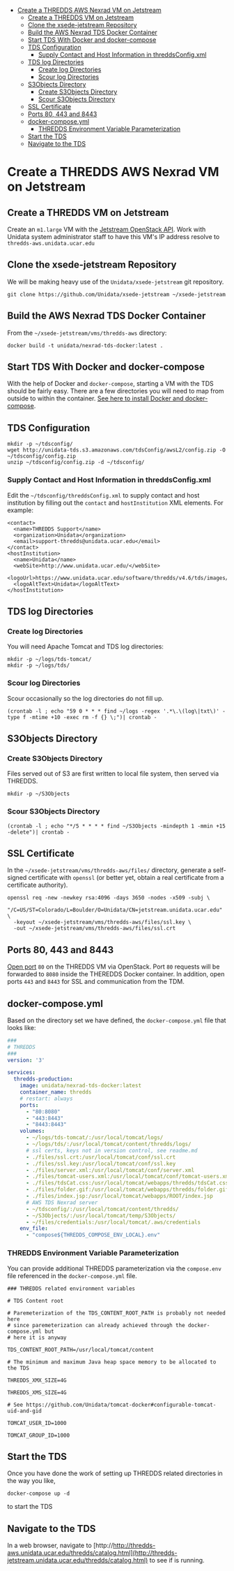 - [Create a THREDDS AWS Nexrad VM on Jetstream](#h:4D049C67)
  - [Create a THREDDS VM on Jetstream](#h:06E230D1)
  - [Clone the xsede-jetstream Repository](#h:966B0207)
  - [Build the AWS Nexrad TDS Docker Container](#h:154BBC9F)
  - [Start TDS With Docker and docker-compose](#h:74EEEE2C)
  - [TDS Configuration](#h:717697EB)
    - [Supply Contact and Host Information in threddsConfig.xml](#h:615B0684)
  - [TDS log Directories](#h:F52D01A2)
    - [Create log Directories](#h:99E9AD76)
    - [Scour log Directories](#h:AC0813AF)
  - [S3Objects Directory](#h:F6EBEBDF)
    - [Create S3Objects Directory](#h:763C22DA)
    - [Scour S3Objects Directory](#h:483C35F9)
  - [SSL Certificate](#h:0B00E7AE)
  - [Ports 80, 443 and 8443](#h:1541998B)
  - [docker-compose.yml](#h:B1EEBC0A)
    - [THREDDS Environment Variable Parameterization](#h:F0A8F4C2)
  - [Start the TDS](#h:DF4BC998)
  - [Navigate to the TDS](#h:628E2897)



<a id="h:4D049C67"></a>

# Create a THREDDS AWS Nexrad VM on Jetstream


<a id="h:06E230D1"></a>

## Create a THREDDS VM on Jetstream

Create an `m1.large` VM with the [Jetstream OpenStack API](../../openstack/readme.md). Work with Unidata system administrator staff to have this VM's IP address resolve to `thredds-aws.unidata.ucar.edu`


<a id="h:966B0207"></a>

## Clone the xsede-jetstream Repository

We will be making heavy use of the `Unidata/xsede-jetstream` git repository.

```shell
git clone https://github.com/Unidata/xsede-jetstream ~/xsede-jetstream
```


<a id="h:154BBC9F"></a>

## Build the AWS Nexrad TDS Docker Container

From the `~/xsede-jetstream/vms/thredds-aws` directory:

```shell
docker build -t unidata/nexrad-tds-docker:latest .
```


<a id="h:74EEEE2C"></a>

## Start TDS With Docker and docker-compose

With the help of Docker and `docker-compose`, starting a VM with the TDS should be fairly easy. There are a few directories you will need to map from outside to within the container. [See here to install Docker and docker-compose](../../vm-init-readme.md).


<a id="h:717697EB"></a>

## TDS Configuration

```shell
mkdir -p ~/tdsconfig/
wget http://unidata-tds.s3.amazonaws.com/tdsConfig/awsL2/config.zip -O ~/tdsconfig/config.zip
unzip ~/tdsconfig/config.zip -d ~/tdsconfig/
```


<a id="h:615B0684"></a>

### Supply Contact and Host Information in threddsConfig.xml

Edit the `~/tdsconfig/threddsConfig.xml` to supply contact and host institution by filling out the `contact` and `hostInstitution` XML elements. For example:

    <contact>
      <name>THREDDS Support</name>
      <organization>Unidata</organization>
      <email>support-thredds@unidata.ucar.edu</email>
    </contact>
    <hostInstitution>
      <name>Unidata</name>
      <webSite>http://www.unidata.ucar.edu/</webSite>
      <logoUrl>https://www.unidata.ucar.edu/software/thredds/v4.6/tds/images/unidataLogo.png</logoUrl>
      <logoAltText>Unidata</logoAltText>
    </hostInstitution>


<a id="h:F52D01A2"></a>

## TDS log Directories


<a id="h:99E9AD76"></a>

### Create log Directories

You will need Apache Tomcat and TDS log directories:

```shell
mkdir -p ~/logs/tds-tomcat/
mkdir -p ~/logs/tds/
```


<a id="h:AC0813AF"></a>

### Scour log Directories

Scour occasionally so the log directories do not fill up.

```shell
(crontab -l ; echo "59 0 * * * find ~/logs -regex '.*\.\(log\|txt\)' -type f -mtime +10 -exec rm -f {} \;")| crontab -
```


<a id="h:F6EBEBDF"></a>

## S3Objects Directory


<a id="h:763C22DA"></a>

### Create S3Objects Directory

Files served out of S3 are first written to local file system, then served via THREDDS.

```shell
mkdir -p ~/S3Objects
```


<a id="h:483C35F9"></a>

### Scour S3Objects Directory

```shell
(crontab -l ; echo "*/5 * * * * find ~/S3Objects -mindepth 1 -mmin +15 -delete")| crontab -
```


<a id="h:0B00E7AE"></a>

## SSL Certificate

In the `~/xsede-jetstream/vms/thredds-aws/files/` directory, generate a self-signed certificate with `openssl` (or better yet, obtain a real certificate from a certificate authority).

```shell
openssl req -new -newkey rsa:4096 -days 3650 -nodes -x509 -subj \
  "/C=US/ST=Colorado/L=Boulder/O=Unidata/CN=jetstream.unidata.ucar.edu" \
  -keyout ~/xsede-jetstream/vms/thredds-aws/files/ssl.key \
  -out ~/xsede-jetstream/vms/thredds-aws/files/ssl.crt
```


<a id="h:1541998B"></a>

## Ports 80, 443 and 8443

[Open port](../../openstack/readme.md) `80` on the THREDDS VM via OpenStack. Port `80` requests will be forwarded to `8080` inside the THEREDDS Docker container. In addition, open ports `443` and `8443` for SSL and communication from the TDM.


<a id="h:B1EEBC0A"></a>

## docker-compose.yml

Based on the directory set we have defined, the `docker-compose.yml` file that looks like:

```yaml
###
# THREDDS
###
version: '3'

services:
  thredds-production:
    image: unidata/nexrad-tds-docker:latest
    container_name: thredds
    # restart: always
    ports:
      - "80:8080"
      - "443:8443"
      - "8443:8443"
    volumes:
      - ~/logs/tds-tomcat/:/usr/local/tomcat/logs/
      - ~/logs/tds/:/usr/local/tomcat/content/thredds/logs/
      # ssl certs, keys not in version control, see readme.md
      - ./files/ssl.crt:/usr/local/tomcat/conf/ssl.crt
      - ./files/ssl.key:/usr/local/tomcat/conf/ssl.key
      - ./files/server.xml:/usr/local/tomcat/conf/server.xml
      - ./files/tomcat-users.xml:/usr/local/tomcat/conf/tomcat-users.xml
      - ./files/tdsCat.css:/usr/local/tomcat/webapps/thredds/tdsCat.css
      - ./files/folder.gif:/usr/local/tomcat/webapps/thredds/folder.gif
      - ./files/index.jsp:/usr/local/tomcat/webapps/ROOT/index.jsp
      # AWS TDS Nexrad server
      - ~/tdsconfig/:/usr/local/tomcat/content/thredds/
      - ~/S3Objects/:/usr/local/tomcat/temp/S3Objects/
      - ~/files/credentials:/usr/local/tomcat/.aws/credentials
    env_file:
      - "compose${THREDDS_COMPOSE_ENV_LOCAL}.env"
```


<a id="h:F0A8F4C2"></a>

### THREDDS Environment Variable Parameterization

You can provide additional THREDDS parameterization via the `compose.env` file referenced in the `docker-compose.yml` file.

```shell
### THREDDS related environment variables

# TDS Content root

# Paremeterization of the TDS_CONTENT_ROOT_PATH is probably not needed here
# since paremeterization can already achieved through the docker-compose.yml but
# here it is anyway

TDS_CONTENT_ROOT_PATH=/usr/local/tomcat/content

# The minimum and maximum Java heap space memory to be allocated to the TDS

THREDDS_XMX_SIZE=4G

THREDDS_XMS_SIZE=4G

# See https://github.com/Unidata/tomcat-docker#configurable-tomcat-uid-and-gid

TOMCAT_USER_ID=1000

TOMCAT_GROUP_ID=1000
```


<a id="h:DF4BC998"></a>

## Start the TDS

Once you have done the work of setting up THREDDS related directories in the way you like,

```shell
docker-compose up -d
```

to start the TDS


<a id="h:628E2897"></a>

## Navigate to the TDS

In a web browser, navigate to [http://http://thredds-aws.unidata.ucar.edu/thredds/catalog.html](http://thredds-jetstream.unidata.ucar.edu/thredds/catalog.html) to see if is running.
